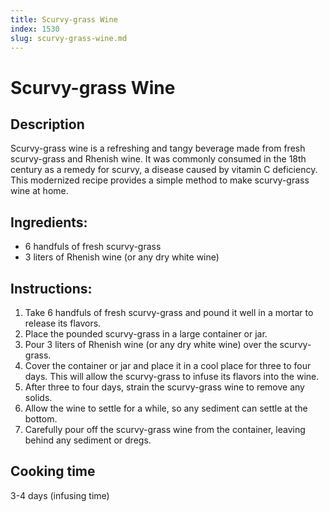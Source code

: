 ```yaml
---
title: Scurvy-grass Wine
index: 1530
slug: scurvy-grass-wine.md
---
```


# Scurvy-grass Wine

## Description
Scurvy-grass wine is a refreshing and tangy beverage made from fresh scurvy-grass and Rhenish wine. It was commonly consumed in the 18th century as a remedy for scurvy, a disease caused by vitamin C deficiency. This modernized recipe provides a simple method to make scurvy-grass wine at home.

## Ingredients:
- 6 handfuls of fresh scurvy-grass
- 3 liters of Rhenish wine (or any dry white wine)

## Instructions:
1. Take 6 handfuls of fresh scurvy-grass and pound it well in a mortar to release its flavors.
2. Place the pounded scurvy-grass in a large container or jar.
3. Pour 3 liters of Rhenish wine (or any dry white wine) over the scurvy-grass.
4. Cover the container or jar and place it in a cool place for three to four days. This will allow the scurvy-grass to infuse its flavors into the wine.
5. After three to four days, strain the scurvy-grass wine to remove any solids.
6. Allow the wine to settle for a while, so any sediment can settle at the bottom.
7. Carefully pour off the scurvy-grass wine from the container, leaving behind any sediment or dregs.

## Cooking time
3-4 days (infusing time)